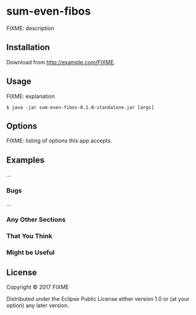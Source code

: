 # sum-even-fibos

FIXME: description

## Installation

Download from http://example.com/FIXME.

## Usage

FIXME: explanation

    $ java -jar sum-even-fibos-0.1.0-standalone.jar [args]

## Options

FIXME: listing of options this app accepts.

## Examples

...

### Bugs

...

### Any Other Sections
### That You Think
### Might be Useful

## License

Copyright © 2017 FIXME

Distributed under the Eclipse Public License either version 1.0 or (at
your option) any later version.
